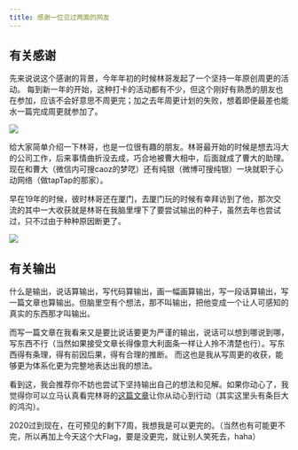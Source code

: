 ```yaml
---
title: 感谢一位见过两面的网友
---
```


## 有关感谢

先来说说这个感谢的背景，今年年初的时候林哥发起了一个坚持一年原创周更的活动。
每到新一年的开始，这种打卡的活动都有不少，但这个刚好有熟悉的朋友也在参加，应该不会好意思不周更完；加之去年周更计划的失败，想着即便最差也能水一篇完成周更就参加了。

![](https://i.loli.net/2020/11/08/kgbvnALRV7TMCND.png)

给大家简单介绍一下林哥，也是一位很有趣的朋友。林哥最开始的时候是想去冯大的公司工作，后来事情曲折没去成，巧合地被曹大相中，后面就成了曹大的助理。
现在和曹大（微信内可搜caoz的梦呓）还有纯银（微博可搜纯银）一块就职于心动网络（做tapTap的那家）。

早在19年的时候，彼时林哥还在厦门，去厦门玩的时候有幸拜访到了他，那次交流的其中一大收获就是林哥在我脑里埋下了要尝试输出的种子，虽然去年也尝试过，只不过由于种种原因断更了。

![](https://i.loli.net/2020/11/08/viDw6Jrn4KohxZA.png)


## 有关输出

什么是输出，说话算输出，写代码算输出，画一幅画算输出，写一段话算输出，写一篇文章也算输出。但脑里空有个想法，那不叫输出，把他变成一个让人可感知的真实的东西那才叫输出。

而写一篇文章在我看来又是要比说话要更为严谨的输出，说话可以想到哪说到哪，写东西不行（当然如果接受文章长得像意大利面条一样让人拎不清楚也行）。写东西得有条理，得有前因后果，得有合理的推断。
而这也是我从写周更的收获，能够更为体系化更为完整地表达出我的想法。

看到这，我会推荐你不妨也尝试下坚持输出自己的想法和见解。如果你动心了，我觉得你可以立马认真看完林哥的[这篇文章](https://mp.weixin.qq.com/s/imr_w1ntflVOL0BwcDSbow)让你从动心到行动（其实这里头有条巨大的鸿沟）。

2020过到现在，在可预见的剩下7周，我想我是可以更完的。（当然也有可能更不完，所以再加上今天这个大Flag，要是没更完，就让别人笑死去，haha）